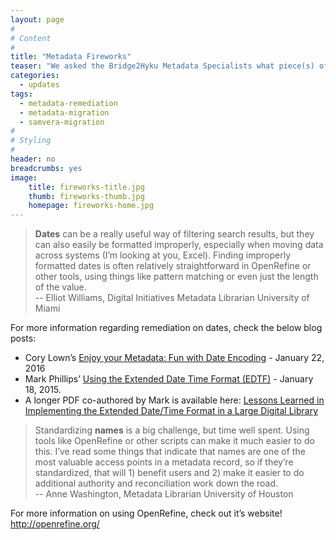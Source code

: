 ```yaml
---
layout: page
#
# Content
#
title: "Metadata Fireworks"
teaser: "We asked the Bridge2Hyku Metadata Specialists what piece(s) of metadata offered the most “bang for the buck” to remediate. Here’s what they said."
categories:
  - updates
tags:
  - metadata-remediation
  - metadata-migration
  - samvera-migration
#
# Styling
#
header: no
breadcrumbs: yes
image:
    title: fireworks-title.jpg
    thumb: fireworks-thumb.jpg
    homepage: fireworks-home.jpg
---
```


> <strong>Dates</strong> can be a really useful way of filtering search results, but they can also easily be formatted improperly, especially when moving data across systems (I’m looking at you, Excel).  Finding improperly formatted dates is often relatively straightforward in OpenRefine or other tools, using things like pattern matching or even just the length of the value.<br>-- Elliot Williams, Digital Initiatives Metadata Librarian University of Miami

For more information regarding remediation on dates, check the below blog posts:   
<ul><li>Cory Lown’s <a href="https://blogs.library.duke.edu/bitstreams/2016/01/22/enjoy-your-metadata-fun-with-date-encoding/">Enjoy your Metadata: Fun with Date Encoding</a> - January 22, 2016</li>

<li>Mark Phillips’ <a href="https://vphill.com/journal/post/4112/">Using the Extended Date Time Format (EDTF)</a> - January 18, 2015.</li>
<li>A longer PDF co-authored by Mark is available here: <a href="http://dcpapers.dublincore.org/pubs/article/download/3671/1894">Lessons Learned in Implementing the Extended Date/Time Format in a Large Digital Library</a></li></ul>


> Standardizing <strong>names</strong> is a big challenge, but time well spent. Using tools like OpenRefine or other scripts can make it much easier to do this. I’ve read some things that indicate that names are one of the most valuable access points in a metadata record, so if they’re standardized, that will 1) benefit users and 2) make it easier to do additional authority and reconciliation work down the road.<br>-- Anne Washington, Metadata Librarian University of Houston

For more information on using OpenRefine, check out it’s website! <a href="http://openrefine.org/">http://openrefine.org/</a>
